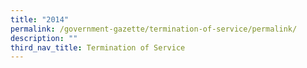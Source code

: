 ```yaml
---
title: "2014"
permalink: /government-gazette/termination-of-service/permalink/
description: ""
third_nav_title: Termination of Service
---
```

